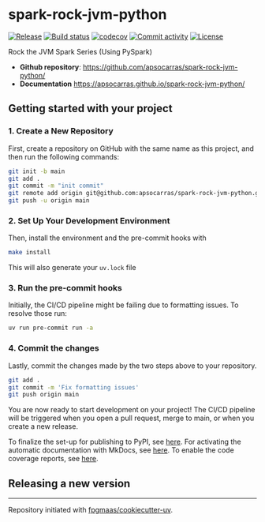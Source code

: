 # spark-rock-jvm-python

[![Release](https://img.shields.io/github/v/release/apsocarras/spark-rock-jvm-python)](https://img.shields.io/github/v/release/apsocarras/spark-rock-jvm-python)
[![Build status](https://img.shields.io/github/actions/workflow/status/apsocarras/spark-rock-jvm-python/main.yml?branch=main)](https://github.com/apsocarras/spark-rock-jvm-python/actions/workflows/main.yml?query=branch%3Amain)
[![codecov](https://codecov.io/gh/apsocarras/spark-rock-jvm-python/branch/main/graph/badge.svg)](https://codecov.io/gh/apsocarras/spark-rock-jvm-python)
[![Commit activity](https://img.shields.io/github/commit-activity/m/apsocarras/spark-rock-jvm-python)](https://img.shields.io/github/commit-activity/m/apsocarras/spark-rock-jvm-python)
[![License](https://img.shields.io/github/license/apsocarras/spark-rock-jvm-python)](https://img.shields.io/github/license/apsocarras/spark-rock-jvm-python)

Rock the JVM Spark Series (Using PySpark)

- **Github repository**: <https://github.com/apsocarras/spark-rock-jvm-python/>
- **Documentation** <https://apsocarras.github.io/spark-rock-jvm-python/>

## Getting started with your project

### 1. Create a New Repository

First, create a repository on GitHub with the same name as this project, and then run the following commands:

```bash
git init -b main
git add .
git commit -m "init commit"
git remote add origin git@github.com:apsocarras/spark-rock-jvm-python.git
git push -u origin main
```

### 2. Set Up Your Development Environment

Then, install the environment and the pre-commit hooks with

```bash
make install
```

This will also generate your `uv.lock` file

### 3. Run the pre-commit hooks

Initially, the CI/CD pipeline might be failing due to formatting issues. To resolve those run:

```bash
uv run pre-commit run -a
```

### 4. Commit the changes

Lastly, commit the changes made by the two steps above to your repository.

```bash
git add .
git commit -m 'Fix formatting issues'
git push origin main
```

You are now ready to start development on your project!
The CI/CD pipeline will be triggered when you open a pull request, merge to main, or when you create a new release.

To finalize the set-up for publishing to PyPI, see [here](https://fpgmaas.github.io/cookiecutter-uv/features/publishing/#set-up-for-pypi).
For activating the automatic documentation with MkDocs, see [here](https://fpgmaas.github.io/cookiecutter-uv/features/mkdocs/#enabling-the-documentation-on-github).
To enable the code coverage reports, see [here](https://fpgmaas.github.io/cookiecutter-uv/features/codecov/).

## Releasing a new version



---

Repository initiated with [fpgmaas/cookiecutter-uv](https://github.com/fpgmaas/cookiecutter-uv).
